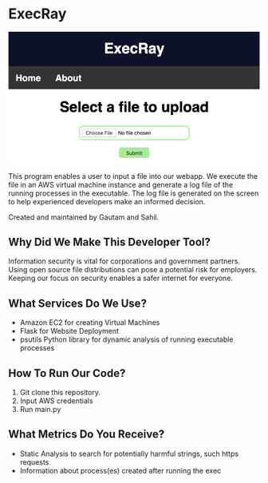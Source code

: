 # ExecRay
![Home Screen](/images/HOMESCREEN.png)

This program enables a user to input a file into our webapp. We execute the file in an AWS virtual machine instance and generate a log file of the running processes in the executable. The log file is generated on the screen to help experienced developers make an informed decision.

Created and maintained by Gautam and Sahil.

## Why Did We Make This Developer Tool?

Information security is vital for corporations and government partners. Using open source file distributions can pose a potential risk for employers. Keeping our focus on security enables a safer internet for everyone.

## What Services Do We Use?

* Amazon EC2 for creating Virtual Machines
* Flask for Website Deployment
* psutils Python library for dynamic analysis of running executable processes

## How To Run Our Code?

1. Git clone this repository.
1. Input AWS credentials
1. Run main.py

## What Metrics Do You Receive?
* Static Analysis to search for potentially harmful strings, such https requests
* Information about process(es) created after running the exec
